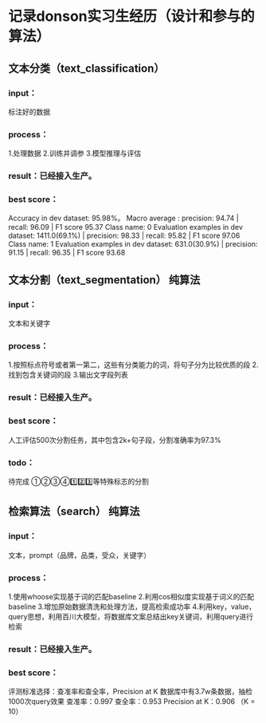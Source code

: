 # 记录donson实习生经历（设计和参与的算法）
## 文本分类（text_classification）
### input：
标注好的数据
### process：
1.处理数据
2.训练并调参
3.模型推理与评估
### result：已经接入生产。
### best score：
Accuracy in dev dataset: 95.98%。
Macro average : precision: 94.74 | recall: 96.09 | F1 score 95.37
Class name: 0
Evaluation examples in dev dataset: 1411.0(69.1%) | precision: 98.33 | recall: 95.82 | F1 score 97.06
Class name: 1
Evaluation examples in dev dataset: 631.0(30.9%) | precision: 91.15 | recall: 96.35 | F1 score 93.68

## 文本分割（text_segmentation） 纯算法
### input：
文本和关键字
### process：
1.按照标点符号或者第一第二，这些有分类能力的词，将句子分为比较优质的段
2.找到包含关键词的段
3.输出文字段列表
### result：已经接入生产。
### best score：
人工评估500次分割任务，其中包含2k+句子段，分割准确率为97.3%
### todo：
待完成 ①②③④1️⃣2️⃣3️⃣等特殊标志的分割

## 检索算法（search） 纯算法
### input：
文本，prompt（品牌，品类，受众，关键字）
### process：
1.使用whoose实现基于词的匹配baseline
2.利用cos相似度实现基于词义的匹配baseline
3.增加原始数据清洗和处理方法，提高检索成功率
4.利用key，value，query思想，利用百川大模型，将数据库文案总结出key关键词，利用query进行检索
### result：已经接入生产。
### best score：
评测标准选择：查准率和查全率，Precision at K
数据库中有3.7w条数据，抽检1000次query效果
查准率：0.997
查全率：0.953
Precision at K：0.906 （K = 10）

